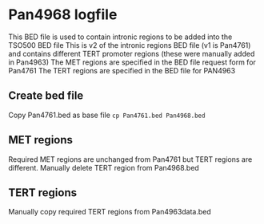 # Pan4968 logfile
This BED file is used to contain intronic regions to be added into the TSO500 BED file
This is v2 of the intronic regions BED file (v1 is Pan4761) and contains different TERT promoter regions (these were manually added in Pan4963)
The MET regions are specified in the BED file request form for Pan4761
The TERT regions are specified in the BED file for PAN4963

## Create bed file
Copy Pan4761.bed as base file `cp Pan4761.bed Pan4968.bed`

## MET regions
Required MET regions are unchanged from Pan4761 but TERT regions are different.
Manually delete TERT region from Pan4968.bed

## TERT regions
Manually copy required TERT regions from Pan4963data.bed
